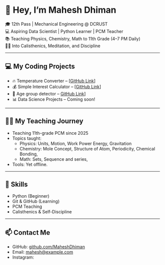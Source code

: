 # 👋 Hey, I’m Mahesh Dhiman

🎓 12th Pass | Mechanical Engineering @ DCRUST  
💻 Aspiring Data Scientist | Python Learner | PCM Teacher  
📚 Teaching Physics, Chemistry, Math to 11th Grade (4–7 PM Daily)  
🧘‍♂️ Into Calisthenics, Meditation, and Discipline

---

## 💻 My Coding Projects

- 🔥 Temperature Converter – [[GitHub Link](https://github.com/noni26390/BMI-Calculator/blob/main/temperature.py)]
- 💰 Simple Interest Calculator – [[GitHub Link](https://github.com/noni26390/BMI-Calculator/blob/main/simple%20interest%20calculator.py)]
- 🧮 Age group detector – [GitHub Link](https://github.com/noni26390/python_projects_1/blob/main/age_group_detect.py)]
- 📊 Data Science Projects – Coming soon!

---

## 👨‍🏫 My Teaching Journey

- Teaching 11th-grade PCM since 2025
- Topics taught:
  - Physics: Units, Motion, Work Power Energy, Gravitation
  - Chemistry: Mole Concept, Structure of Atom, Periodicity, Chemical Bonding,
  - Math: Sets, Sequence and series, 
- Tools: Yet offline.

---

## 🧠 Skills

- Python (Beginner)
- Git & GitHub (Learning)
- PCM Teaching
- Calisthenics & Self-Discipline

---

## 📫 Contact Me

- GitHub: [github.com/MaheshDhiman](https://github.com/YourUsername)
- Email: mahesh@example.com
- Instagram: 
